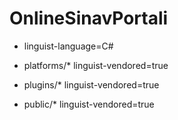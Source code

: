 # OnlineSinavPortali

* linguist-language=C#

* platforms/* linguist-vendored=true

* plugins/* linguist-vendored=true

* public/* linguist-vendored=true
